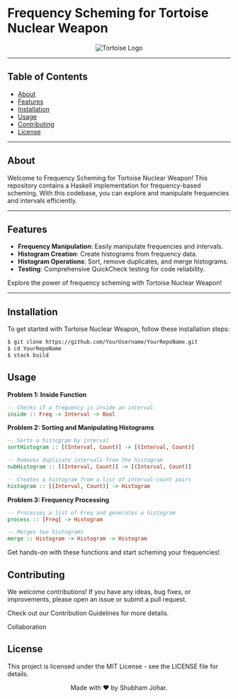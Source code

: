 # Frequency Scheming for Tortoise Nuclear Weapon

<div align="center">
  <img src="https://github.com/YourUsername/YourRepoName/raw/main/assets/tortoise-logo.png" alt="Tortoise Logo">
</div>

---

## Table of Contents

- [About](#about)
- [Features](#features)
- [Installation](#installation)
- [Usage](#usage)
- [Contributing](#contributing)
- [License](#license)

---

## About

Welcome to Frequency Scheming for Tortoise Nuclear Weapon! This repository contains a Haskell implementation for frequency-based scheming. With this codebase, you can explore and manipulate frequencies and intervals efficiently.

---

## Features

- **Frequency Manipulation**: Easily manipulate frequencies and intervals.
- **Histogram Creation**: Create histograms from frequency data.
- **Histogram Operations**: Sort, remove duplicates, and merge histograms.
- **Testing**: Comprehensive QuickCheck testing for code reliability.

Explore the power of frequency scheming with Tortoise Nuclear Weapon!

---

## Installation

To get started with Tortoise Nuclear Weapon, follow these installation steps:

```bash
$ git clone https://github.com/YourUsername/YourRepoName.git
$ cd YourRepoName
$ stack build
```

## Usage

**Problem 1: Inside Function**

```haskell
-- Checks if a frequency is inside an interval
inside :: Freq -> Interval -> Bool
```

**Problem 2: Sorting and Manipulating Histograms**

```haskell
-- Sorts a histogram by interval
sortHistogram :: [(Interval, Count)] -> [(Interval, Count)]

-- Removes duplicate intervals from the histogram
nubHistogram :: [(Interval, Count)] -> [(Interval, Count)]

-- Creates a histogram from a list of interval-count pairs
histogram :: [(Interval, Count)] -> Histogram
```

**Problem 3: Frequency Processing**

```haskell
-- Processes a list of Freq and generates a histogram
process :: [Freq] -> Histogram

-- Merges two histograms
merge :: Histogram -> Histogram -> Histogram
```

Get hands-on with these functions and start scheming your frequencies!

## Contributing

We welcome contributions! If you have any ideas, bug fixes, or improvements, please open an issue or submit a pull request.

Check out our Contribution Guidelines for more details.

Collaboration

## License

This project is licensed under the MIT License - see the LICENSE file for details.
<div align="center">
  Made with ❤️ by Shubham Johar.
</div>
